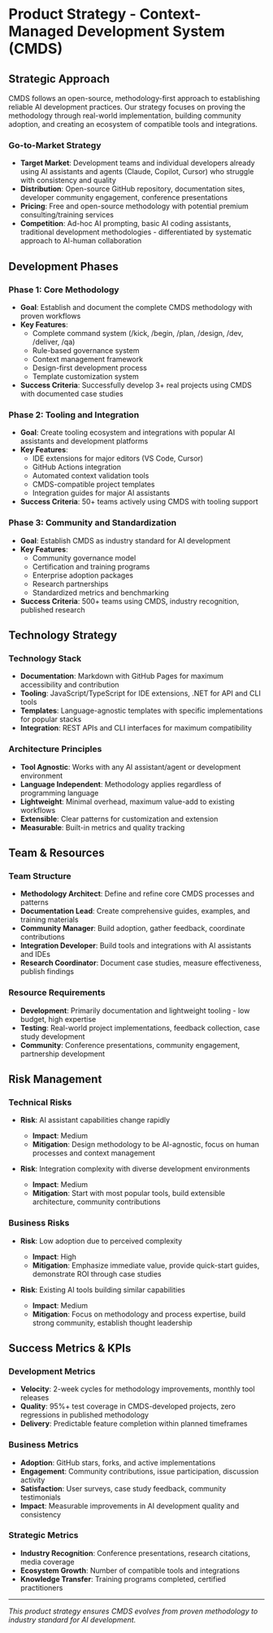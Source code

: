 # Product Strategy - Context-Managed Development System (CMDS)

## Strategic Approach
CMDS follows an open-source, methodology-first approach to establishing reliable AI development practices. Our strategy focuses on proving the methodology through real-world implementation, building community adoption, and creating an ecosystem of compatible tools and integrations.

### Go-to-Market Strategy
- **Target Market**: Development teams and individual developers already using AI assistants and agents (Claude, Copilot, Cursor) who struggle with consistency and quality
- **Distribution**: Open-source GitHub repository, documentation sites, developer community engagement, conference presentations
- **Pricing**: Free and open-source methodology with potential premium consulting/training services
- **Competition**: Ad-hoc AI prompting, basic AI coding assistants, traditional development methodologies - differentiated by systematic approach to AI-human collaboration

## Development Phases

### Phase 1: Core Methodology
- **Goal**: Establish and document the complete CMDS methodology with proven workflows
- **Key Features**: 
  - Complete command system (/kick, /begin, /plan, /design, /dev, /deliver, /qa)
  - Rule-based governance system
  - Context management framework
  - Design-first development process
  - Template customization system
- **Success Criteria**: Successfully develop 3+ real projects using CMDS with documented case studies

### Phase 2: Tooling and Integration
- **Goal**: Create tooling ecosystem and integrations with popular AI assistants and development platforms
- **Key Features**: 
  - IDE extensions for major editors (VS Code, Cursor)
  - GitHub Actions integration
  - Automated context validation tools
  - CMDS-compatible project templates
  - Integration guides for major AI assistants
- **Success Criteria**: 50+ teams actively using CMDS with tooling support

### Phase 3: Community and Standardization 
- **Goal**: Establish CMDS as industry standard for AI development
- **Key Features**: 
  - Community governance model
  - Certification and training programs
  - Enterprise adoption packages
  - Research partnerships
  - Standardized metrics and benchmarking
- **Success Criteria**: 500+ teams using CMDS, industry recognition, published research

## Technology Strategy

### Technology Stack
- **Documentation**: Markdown with GitHub Pages for maximum accessibility and contribution
- **Tooling**: JavaScript/TypeScript for IDE extensions, .NET for API and CLI tools
- **Templates**: Language-agnostic templates with specific implementations for popular stacks
- **Integration**: REST APIs and CLI interfaces for maximum compatibility

### Architecture Principles
- **Tool Agnostic**: Works with any AI assistant/agent or development environment
- **Language Independent**: Methodology applies regardless of programming language
- **Lightweight**: Minimal overhead, maximum value-add to existing workflows
- **Extensible**: Clear patterns for customization and extension
- **Measurable**: Built-in metrics and quality tracking

## Team & Resources

### Team Structure
- **Methodology Architect**: Define and refine core CMDS processes and patterns
- **Documentation Lead**: Create comprehensive guides, examples, and training materials
- **Community Manager**: Build adoption, gather feedback, coordinate contributions
- **Integration Developer**: Build tools and integrations with AI assistants and IDEs
- **Research Coordinator**: Document case studies, measure effectiveness, publish findings

### Resource Requirements
- **Development**: Primarily documentation and lightweight tooling - low budget, high expertise
- **Testing**: Real-world project implementations, feedback collection, case study development
- **Community**: Conference presentations, community engagement, partnership development

## Risk Management

### Technical Risks
- **Risk**: AI assistant capabilities change rapidly
  - **Impact**: Medium
  - **Mitigation**: Design methodology to be AI-agnostic, focus on human processes and context management

- **Risk**: Integration complexity with diverse development environments
  - **Impact**: Medium  
  - **Mitigation**: Start with most popular tools, build extensible architecture, community contributions

### Business Risks
- **Risk**: Low adoption due to perceived complexity
  - **Impact**: High
  - **Mitigation**: Emphasize immediate value, provide quick-start guides, demonstrate ROI through case studies

- **Risk**: Existing AI tools building similar capabilities
  - **Impact**: Medium
  - **Mitigation**: Focus on methodology and process expertise, build strong community, establish thought leadership

## Success Metrics & KPIs

### Development Metrics
- **Velocity**: 2-week cycles for methodology improvements, monthly tool releases
- **Quality**: 95%+ test coverage in CMDS-developed projects, zero regressions in published methodology
- **Delivery**: Predictable feature completion within planned timeframes

### Business Metrics
- **Adoption**: GitHub stars, forks, and active implementations
- **Engagement**: Community contributions, issue participation, discussion activity
- **Satisfaction**: User surveys, case study feedback, community testimonials
- **Impact**: Measurable improvements in AI development quality and consistency

### Strategic Metrics
- **Industry Recognition**: Conference presentations, research citations, media coverage
- **Ecosystem Growth**: Number of compatible tools and integrations
- **Knowledge Transfer**: Training programs completed, certified practitioners

---

*This product strategy ensures CMDS evolves from proven methodology to industry standard for AI development.*